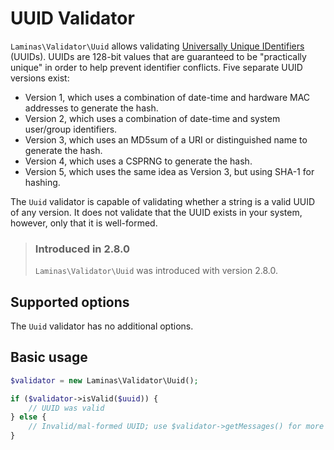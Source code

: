 # UUID Validator

`Laminas\Validator\Uuid` allows validating [Universally Unique IDentifiers](https://en.wikipedia.org/wiki/Universally_unique_identifier)
(UUIDs). UUIDs are 128-bit values that are guaranteed to be "practically unique"
in order to help prevent identifier conflicts. Five separate UUID versions
exist:

- Version 1, which uses a combination of date-time and hardware MAC addresses to
  generate the hash.
- Version 2, which uses a combination of date-time and system user/group identifiers.
- Version 3, which uses an MD5sum of a URI or distinguished name to generate the
  hash.
- Version 4, which uses a CSPRNG to generate the hash.
- Version 5, which uses the same idea as Version 3, but using SHA-1 for hashing.

The `Uuid` validator is capable of validating whether a string is a valid UUID
of any version. It does not validate that the UUID exists in your system,
however, only that it is well-formed.

<!-- markdownlint-disable-next-line MD001 -->
> ### Introduced in 2.8.0
>
> `Laminas\Validator\Uuid` was introduced with version 2.8.0.

## Supported options

The `Uuid` validator has no additional options.

## Basic usage

```php
$validator = new Laminas\Validator\Uuid();

if ($validator->isValid($uuid)) {
    // UUID was valid
} else {
    // Invalid/mal-formed UUID; use $validator->getMessages() for more detail
}
```

